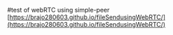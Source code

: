 #test of webRTC using simple-peer
[https://brajo280603.github.io/fileSendusingWebRTC/](https://brajo280603.github.io/fileSendusingWebRTC/)
